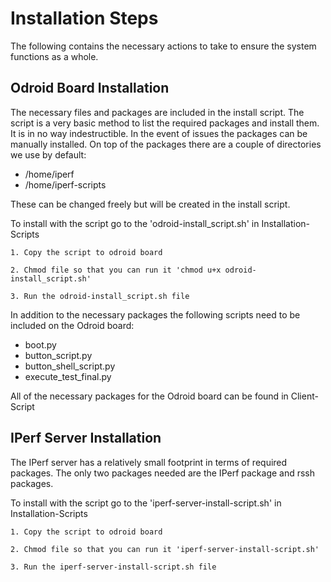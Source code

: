 # Installation Steps
The following contains the necessary actions to take to ensure the system functions as a whole.

## Odroid Board Installation
The necessary files and packages are included in the install script. The script is a very basic method to list the required packages and install them. It is in no way indestructible. In the event of issues the packages can be manually installed. On top of the packages there are a couple of directories we use by default:

* /home/iperf
* /home/iperf-scripts

These can be changed freely but will be created in the install script.

To install with the script go to the 'odroid-install_script.sh' in Installation-Scripts

	1. Copy the script to odroid board

	2. Chmod file so that you can run it 'chmod u+x odroid-install_script.sh'

	3. Run the odroid-install_script.sh file
	
In addition to the necessary packages the following scripts need to be included on the Odroid board:

* boot.py
* button_script.py
* button_shell_script.py
* execute_test_final.py

All of the necessary packages for the Odroid board can be found in Client-Script

## IPerf Server Installation
The IPerf server has a relatively small footprint in terms of required packages. The only two packages needed are the IPerf package and rssh packages.

To install with the script go to the 'iperf-server-install-script.sh' in Installation-Scripts

	1. Copy the script to odroid board

	2. Chmod file so that you can run it 'iperf-server-install-script.sh'

	3. Run the iperf-server-install-script.sh file 

